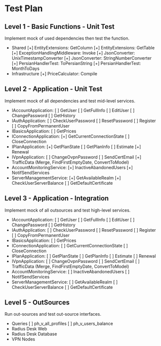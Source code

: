 # Test Plan

## Level 1 - Basic Functions - Unit Test

Implement mock of used dependencies then test the function.

- Shared
	[+] EntityExtensions: GetColumn
	[+] EntityExtensions: GetTable
	[+] ExceptionHandlingMiddleware: Invoke
	[+] JsonConverter: UnixTimestampConverter
	[+] JsonConverter: StringNumberConverter
	[+] PersianHandlerTest: ToPersianString
	[+] PersianHandlerTest: MonthToDays
- Infrastructure
	[+] PriceCalculator: Compile

## Level 2 - Application - Unit Test

Implement mock of all dependencies and test mid-level services.

- IAccountApplication:
	[ ] GetUser
	[ ] GetFullInfo
	[ ] EditUser
	[ ] ChangePassword
	[ ] GetHistory
- IAuthApplication:
	[ ] CheckUserPassword
	[ ] ResetPassword
	[ ] Register
	[ ] CopyFromPermanentUser
- IBasicsApplication:
	[ ] GetPrices
- IConnectionApplication:
	[+] GetCurrentConnectionState
	[ ] CloseConnection
- IPlanApplication:
	[+] GetPlanState
	[ ] GetPlanInfo
	[ ] Estimate
	[+] Renewal
- IVpnApplication:
	[ ] ChangeOvpnPassword
	[ ] SendCertEmail
	[+] TrafficData (Merge, FindFirstEmptyDate, ConvertToModel)
- AccountMonitoringService:
	[+] InactiveAbandonedUsers
	[+] NotifSendServices
- ServerManagementService:
	[+] GetAvailableRealm
	[+] CheckUserServerBalance
	[ ] GetDefaultCertificate

## Level 3 - Application - Integration

Implement mock of all outsources and test high-level services.

- IAccountApplication:
	[ ] GetUser
	[ ] GetFullInfo
	[ ] EditUser
	[ ] ChangePassword
	[ ] GetHistory
- IAuthApplication:
	[ ] CheckUserPassword
	[ ] ResetPassword
	[ ] Register
	[ ] CopyFromPermanentUser
- IBasicsApplication:
	[ ] GetPrices
- IConnectionApplication:
	[ ] GetCurrentConnectionState
	[ ] CloseConnection
- IPlanApplication:
	[ ] GetPlanState
	[ ] GetPlanInfo
	[ ] Estimate
	[ ] Renewal
- IVpnApplication:
	[ ] ChangeOvpnPassword
	[ ] SendCertEmail
	[ ] TrafficData (Merge, FindFirstEmptyDate, ConvertToModel)
- AccountMonitoringService:
	[ ] InactiveAbandonedUsers
	[ ] NotifSendServices
- ServerManagementService:
	[ ] GetAvailableRealm
	[ ] CheckUserServerBalance
	[ ] GetDefaultCertificate

## Level 5 - OutSources

Run out-sources and test out-source interfaces.

- Queries
	[ ] ph_v_all_profiles
	[ ] ph_v_users_balance
- Radius Desk Web
- Radius Desk Database
- VPN Nodes
